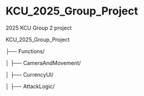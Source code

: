 # KCU_2025_Group_Project
2025 KCU Group 2 project

KCU_2025_Group_Project

├── Functions/

│   ├── CameraAndMovement/

│   ├── CurrencyUI/

│   ├── AttackLogic/
